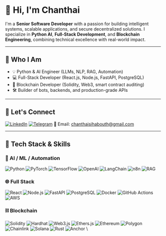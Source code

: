 # 👋 Hi, I'm Chanthai

I'm a **Senior Software Developer** with a passion for building intelligent systems, scalable applications, and secure decentralized solutions. I specialize in **Python AI**, **Full-Stack Development**, and **Blockchain Engineering**, combining technical excellence with real-world impact.

---

## 🧠 Who I Am

- 💡 Python & AI Engineer (LLMs, NLP, RAG, Automation)
- 💻 Full-Stack Developer (React.js, Node.js, FastAPI, PostgreSQL)
- 🔗 Blockchain Developer (Solidity, Web3, smart contract auditing)
- 🛠 Builder of bots, backends, and production-grade APIs

---

## 🔗 Let's Connect

[![LinkedIn](https://img.shields.io/badge/LinkedIn-blue?style=for-the-badge&logo=linkedin)](https://linkedin.com/in/sp-959565126)
[![Telegram](https://img.shields.io/badge/Telegram-0088cc?style=for-the-badge&logo=telegram)](https://t.me/codingmentor)
📧 Email: [chanthaisihabouth@gmail.com](mailto:chanthaisihabouth@gmail.com)

---

## 🚀 Tech Stack & Skills

### 🧠 AI / ML / Automation
![Python](https://img.shields.io/badge/-Python-3776AB?style=for-the-badge&logo=python)
![PyTorch](https://img.shields.io/badge/-PyTorch-EE4C2C?style=for-the-badge&logo=pytorch)
![TensorFlow](https://img.shields.io/badge/-TensorFlow-FF6F00?style=for-the-badge&logo=tensorflow)
![OpenAI](https://img.shields.io/badge/-OpenAI-412991?style=for-the-badge&logo=openai)
![LangChain](https://img.shields.io/badge/-LangChain-0A0A0A?style=for-the-badge)
![n8n](https://img.shields.io/badge/-n8n-FF6C37?style=for-the-badge)
![RAG](https://img.shields.io/badge/-RAG-blue?style=for-the-badge)

### 🌐 Full Stack
![React](https://img.shields.io/badge/-React-61DAFB?style=for-the-badge&logo=react)
![Node.js](https://img.shields.io/badge/-Node.js-339933?style=for-the-badge&logo=nodedotjs)
![FastAPI](https://img.shields.io/badge/-FastAPI-009688?style=for-the-badge&logo=fastapi)
![PostgreSQL](https://img.shields.io/badge/-PostgreSQL-336791?style=for-the-badge&logo=postgresql)
![Docker](https://img.shields.io/badge/-Docker-2496ED?style=for-the-badge&logo=docker)
![GitHub Actions](https://img.shields.io/badge/-GitHub%20Actions-2088FF?style=for-the-badge&logo=githubactions)
![AWS](https://img.shields.io/badge/-AWS-232F3E?style=for-the-badge&logo=amazon-aws)

### ⛓️ Blockchain
![Solidity](https://img.shields.io/badge/-Solidity-363636?style=for-the-badge&logo=solidity)
![Hardhat](https://img.shields.io/badge/-Hardhat-black?style=for-the-badge)
![Web3.js](https://img.shields.io/badge/-Web3.js-green?style=for-the-badge)
![Ethers.js](https://img.shields.io/badge/-Ethers.js-red?style=for-the-badge)
![Ethereum](https://img.shields.io/badge/-Ethereum-3C3C3D?style=for-the-badge&logo=ethereum)
![Polygon](https://img.shields.io/badge/-Polygon-8247e5?style=for-the-badge)
![Chainlink](https://img.shields.io/badge/-Chainlink-375BD2?style=for-the-badge)
![Solana](https://img.shields.io/badge/-Solana-00A3C4?style=for-the-badge&logo=solana)
![Rust](https://img.shields.io/badge/-Rust-000000?style=for-the-badge&logo=rust)
![Anchor](https://img.shields.io/badge/-Anchor-0D0D0D?style=for-the-badge&logo=anchor)
\
